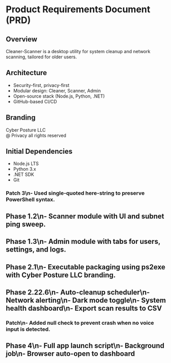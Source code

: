 # Product Requirements Document (PRD)

## Overview
Cleaner-Scanner is a desktop utility for system cleanup and network scanning, tailored for older users.

## Architecture
- Security-first, privacy-first
- Modular design: Cleaner, Scanner, Admin
- Open-source stack (Node.js, Python, .NET)
- GitHub-based CI/CD

## Branding
Cyber Posture LLC  
@ Privacy all rights reserved

## Initial Dependencies
- Node.js LTS
- Python 3.x
- .NET SDK
- Git

### Patch 3\n- Used single-quoted here-string to preserve PowerShell syntax.

## Phase 1.2\n- Scanner module with UI and subnet ping sweep.

## Phase 1.3\n- Admin module with tabs for users, settings, and logs.

## Phase 2.1\n- Executable packaging using ps2exe with Cyber Posture LLC branding.

## Phase 2.22.6\n- Auto-cleanup scheduler\n- Network alerting\n- Dark mode toggle\n- System health dashboard\n- Export scan results to CSV

### Patch\n- Added null check to prevent crash when no voice input is detected.

## Phase 4\n- Full app launch script\n- Background job\n- Browser auto-open to dashboard
